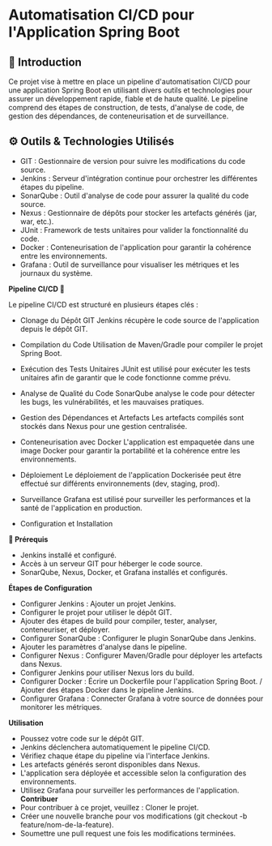 # Automatisation CI/CD pour l'Application Spring Boot

## <a name="quick-start">🤸 Introduction </a> 
  
   Ce projet vise à mettre en place un pipeline d'automatisation CI/CD pour une application Spring Boot en utilisant divers outils et technologies pour assurer un développement rapide, fiable et de haute qualité.
   Le pipeline comprend des étapes de construction, de tests, d'analyse de code, de gestion des dépendances, de conteneurisation et de surveillance.

## <a name="tech-stack">⚙️ Outils & Technologies Utilisés </a>
  
- GIT : Gestionnaire de version pour suivre les modifications du code source.
- Jenkins : Serveur d'intégration continue pour orchestrer les différentes étapes du pipeline.
- SonarQube : Outil d'analyse de code pour assurer la qualité du code source.
- Nexus : Gestionnaire de dépôts pour stocker les artefacts générés (jar, war, etc.).
- JUnit : Framework de tests unitaires pour valider la fonctionnalité du code.
- Docker : Conteneurisation de l'application pour garantir la cohérence entre les environnements.
- Grafana : Outil de surveillance pour visualiser les métriques et les journaux du système.

  
**Pipeline CI/CD 🔧**

Le pipeline CI/CD est structuré en plusieurs étapes clés :

- Clonage du Dépôt GIT
  Jenkins récupère le code source de l'application depuis le dépôt GIT.

- Compilation du Code
  Utilisation de Maven/Gradle pour compiler le projet Spring Boot.

- Exécution des Tests Unitaires
  JUnit est utilisé pour exécuter les tests unitaires afin de garantir que le code fonctionne comme prévu.

- Analyse de Qualité du Code
  SonarQube analyse le code pour détecter les bugs, les vulnérabilités, et les mauvaises pratiques.

- Gestion des Dépendances et Artefacts
  Les artefacts compilés sont stockés dans Nexus pour une gestion centralisée.

- Conteneurisation avec Docker
  L'application est empaquetée dans une image Docker pour garantir la portabilité et la cohérence entre les environnements.

- Déploiement
  Le déploiement de l'application Dockerisée peut être effectué sur différents environnements (dev, staging, prod).

- Surveillance
  Grafana est utilisé pour surveiller les performances et la santé de l'application en production.

- Configuration et Installation
  
**🔧 Prérequis**
- Jenkins installé et configuré.
- Accès à un serveur GIT pour héberger le code source.
- SonarQube, Nexus, Docker, et Grafana installés et configurés.
  
**Étapes de Configuration**
- Configurer Jenkins : Ajouter un projet Jenkins.
- Configurer le projet pour utiliser le dépôt GIT.
- Ajouter des étapes de build pour compiler, tester, analyser, conteneuriser, et déployer.
- Configurer SonarQube : Configurer le plugin SonarQube dans Jenkins.
- Ajouter les paramètres d'analyse dans le pipeline.
- Configurer Nexus : Configurer Maven/Gradle pour déployer les artefacts dans Nexus.
- Configurer Jenkins pour utiliser Nexus lors du build.
- Configurer Docker : Écrire un Dockerfile pour l'application Spring Boot. / Ajouter des étapes Docker dans le pipeline Jenkins.
- Configurer Grafana : Connecter Grafana à votre source de données pour monitorer les métriques.

**Utilisation**
- Poussez votre code sur le dépôt GIT.
- Jenkins déclenchera automatiquement le pipeline CI/CD.
- Vérifiez chaque étape du pipeline via l'interface Jenkins.
- Les artefacts générés seront disponibles dans Nexus.
- L'application sera déployée et accessible selon la configuration des environnements.
- Utilisez Grafana pour surveiller les performances de l'application.
**Contribuer**
- Pour contribuer à ce projet, veuillez : Cloner le projet.
- Créer une nouvelle branche pour vos modifications (git checkout -b feature/nom-de-la-feature).
- Soumettre une pull request une fois les modifications terminées.
